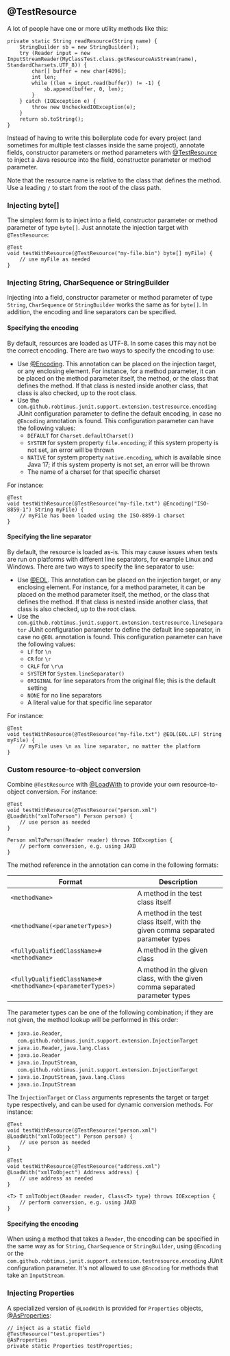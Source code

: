 <head>
  <title>@TestResource</title>
</head>

## @TestResource

A lot of people have one or more utility methods like this:

    private static String readResource(String name) {
        StringBuilder sb = new StringBuilder();
        try (Reader input = new InputStreamReader(MyClassTest.class.getResourceAsStream(name), StandardCharsets.UTF_8)) {
            char[] buffer = new char[4096];
            int len;
            while ((len = input.read(buffer)) != -1) {
                sb.append(buffer, 0, len);
            }
        } catch (IOException e) {
            throw new UncheckedIOException(e);
        }
        return sb.toString();
    }

Instead of having to write this boilerplate code for every project (and sometimes for multiple test classes inside the same project), annotate fields, constructor parameters or method parameters with [@TestResource](../apidocs/com/github/robtimus/junit/support/extension/testresource/TestResource.html) to inject a Java resource into the field, constructor parameter or method parameter.

Note that the resource name is relative to the class that defines the method. Use a leading `/` to start from the root of the class path.

### Injecting byte[]

The simplest form is to inject into a field, constructor parameter or method parameter of type `byte[]`. Just annotate the injection target with `@TestResource`:

```
@Test
void testWithResource(@TestResource("my-file.bin") byte[] myFile) {
    // use myFile as needed
}
```

### Injecting String, CharSequence or StringBuilder

Injecting into a field, constructor parameter or method parameter of type `String`, `CharSequence` or `StringBuilder` works the same as for `byte[]`. In addition, the encoding and line separators can be specified.

#### Specifying the encoding

By default, resources are loaded as UTF-8. In some cases this may not be the correct encoding. There are two ways to specify the encoding to use:

* Use [@Encoding](../apidocs/com/github/robtimus/junit/support/extension/testresource/Encoding.html). This annotation can be placed on the injection target, or any enclosing element. For instance, for a method parameter, it can be placed on the method parameter itself, the method, or the class that defines the method. If that class is nested inside another class, that class is also checked, up to the root class.
* Use the `com.github.robtimus.junit.support.extension.testresource.encoding` JUnit configuration parameter to define the default encoding, in case no `@Encoding` annotation is found. This configuration parameter can have the following values:
    * `DEFAULT` for `Charset.defaultCharset()`
    * `SYSTEM` for system property `file.encoding`; if this system property is not set, an error will be thrown
    * `NATIVE` for system property `native.encoding`, which is available since Java 17; if this system property is not set, an error will be thrown
    * The name of a charset for that specific charset

For instance:

```
@Test
void testWithResource(@TestResource("my-file.txt") @Encoding("ISO-8859-1") String myFile) {
    // myFile has been loaded using the ISO-8859-1 charset
}
```


#### Specifying the line separator

By default, the resource is loaded as-is. This may cause issues when tests are run on platforms with different line separators, for example Linux and Windows. There are two ways to specify the line separator to use:

* Use [@EOL](../apidocs/com/github/robtimus/junit/support/extension/testresource/EOL.html). This annotation can be placed on the injection target, or any enclosing element. For instance, for a method parameter, it can be placed on the method parameter itself, the method, or the class that defines the method. If that class is nested inside another class, that class is also checked, up to the root class.
* Use the `com.github.robtimus.junit.support.extension.testresource.lineSeparator` JUnit configuration parameter to define the default line separator, in case no `@EOL` annotation is found. This configuration parameter can have the following values:
    * `LF` for `\n`
    * `CR` for `\r`
    * `CRLF` for `\r\n`
    * `SYSTEM` for `System.lineSeparator()`
    * `ORIGINAL` for line separators from the original file; this is the default setting
    * `NONE` for no line separators
    * A literal value for that specific line separator

For instance:

```
@Test
void testWithResource(@TestResource("my-file.txt") @EOL(EOL.LF) String myFile) {
    // myFile uses \n as line separator, no matter the platform
}
```

### Custom resource-to-object conversion

Combine `@TestResource` with [@LoadWith](../apidocs/com/github/robtimus/junit/support/extension/testresource/LoadWith.html) to provide your own resource-to-object conversion. For instance:

```
@Test
void testWithResource(@TestResource("person.xml") @LoadWith("xmlToPerson") Person person) {
    // use person as needed
}

Person xmlToPerson(Reader reader) throws IOException {
    // perform conversion, e.g. using JAXB
}
```

The method reference in the annotation can come in the following formats:

| Format                                                   | Description                                                                       |
|----------------------------------------------------------|-----------------------------------------------------------------------------------|
|`<methodName>`                                            | A method in the test class itself                                                 |
|`<methodName(<parameterTypes>)`                           | A method in the test class itself, with the given comma separated parameter types |
|`<fullyQualifiedClassName>#<methodName>`                  | A method in the given class                                                       |
|`<fullyQualifiedClassName>#<methodName>(<parameterTypes>)`| A method in the given class, with the given comma separated parameter types       |

The parameter types can be one of the following combination; if they are not given, the method lookup will be performed in this order:
* `java.io.Reader`, `com.github.robtimus.junit.support.extension.InjectionTarget`
* `java.io.Reader`, `java.lang.Class`
* `java.io.Reader`
* `java.io.InputStream`, `com.github.robtimus.junit.support.extension.InjectionTarget`
* `java.io.InputStream`, `java.lang.Class`
* `java.io.InputStream`

The `InjectionTarget` or `Class` arguments represents the target or target type respectively, and can be used for dynamic conversion methods. For instance:

```
@Test
void testWithResource(@TestResource("person.xml") @LoadWith("xmlToObject") Person person) {
    // use person as needed
}

@Test
void testWithResource(@TestResource("address.xml") @LoadWith("xmlToObject") Address address) {
    // use address as needed
}

<T> T xmlToObject(Reader reader, Class<T> type) throws IOException {
    // perform conversion, e.g. using JAXB
}
```


#### Specifying the encoding

When using a method that takes a `Reader`, the encoding can be specified in the same way as for `String`, `CharSequence` or `StringBuilder`, using `@Encoding` or the `com.github.robtimus.junit.support.extension.testresource.encoding` JUnit configuration parameter. It's not allowed to use `@Encoding` for methods that take an `InputStream`.

### Injecting Properties

A specialized version of `@LoadWith` is provided for `Properties` objects, [@AsProperties](../apidocs/com/github/robtimus/junit/support/extension/testresource/AsProperties.html):

    // inject as a static field
    @TestResource("test.properties")
    @AsProperties
    private static Properties testProperties;
